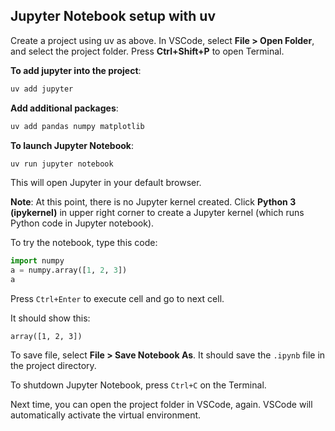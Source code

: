 
## Jupyter Notebook setup with uv

Create a project using uv as above.
In VSCode, select **File > Open Folder**, and select the project folder.
Press **Ctrl+Shift+P** to open Terminal.

**To add jupyter into the project**:

```sh
uv add jupyter
```

**Add additional packages**:

```sh
uv add pandas numpy matplotlib
```

**To launch Jupyter Notebook**:

```sh
uv run jupyter notebook
```

This will open Jupyter in your default browser.

**Note**: At this point, there is no Jupyter kernel created.
Click **Python 3 (ipykernel)**  in upper right corner to create a Jupyter kernel (which runs Python code in Jupyter notebook).

To try the notebook, type this code:

```python
import numpy
a = numpy.array([1, 2, 3])
a
```

Press `Ctrl+Enter` to execute cell and go to next cell.

It should show this:

```
array([1, 2, 3])
```

To save file, select **File > Save Notebook As**.
It should save the `.ipynb` file in the project directory.

To shutdown Jupyter Notebook, press `Ctrl+C` on the Terminal.

Next time, you can open the project folder in VSCode, again.
VSCode will automatically activate the virtual environment.
